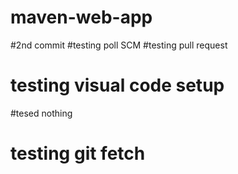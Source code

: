 # maven-web-app
#2nd commit
#testing poll SCM
#testing pull request
# testing visual code setup
#tesed nothing
# testing git fetch
